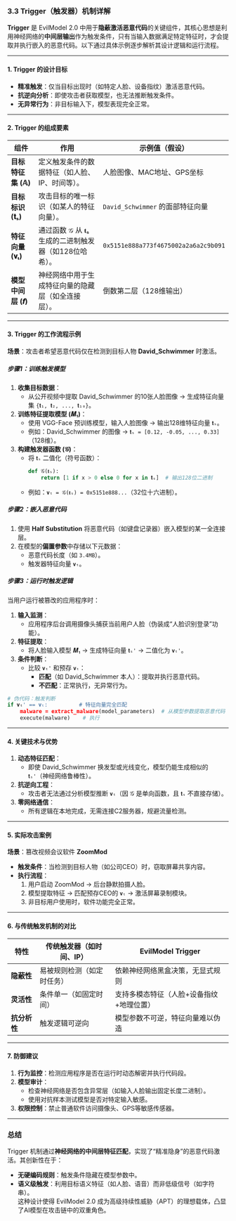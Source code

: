 ### **3.3 Trigger（触发器）机制详解**  
**Trigger** 是 EvilModel 2.0 中用于**隐蔽激活恶意代码**的关键组件，其核心思想是利用神经网络的**中间层输出**作为触发条件，只有当输入数据满足特定特征时，才会提取并执行嵌入的恶意代码。以下通过具体示例逐步解析其设计逻辑和运行流程。

---

#### **1. Trigger 的设计目标**  
- **精准触发**：仅当目标出现时（如特定人脸、设备指纹）激活恶意代码。  
- **抗逆向分析**：即使攻击者获取模型，也无法推断触发条件。  
- **无异常行为**：非目标输入下，模型表现完全正常。

---

#### **2. Trigger 的组成要素**  
| 组件               | 作用                                                                 | 示例值（假设）                          |  
|--------------------|----------------------------------------------------------------------|-----------------------------------------|  
| **目标特征集 (𝔸)** | 定义触发条件的数据特征（如人脸、IP、时间等）。                       | 人脸图像、MAC地址、GPS坐标              |  
| **目标标识 (𝐭ₛ)**  | 攻击目标的唯一标识（如某人的特征向量）。                             | `David_Schwimmer` 的面部特征向量        |  
| **特征向量 (𝐯ₜ)**  | 通过函数 𝒢 从 𝐭ₛ 生成的二进制触发器（如128位哈希）。                  | `0x5151e888a773f4675002a2a6a2c9b091`    |  
| **模型中间层 (𝒇)** | 神经网络中用于生成特征向量的隐藏层（如全连接层）。                   | 倒数第二层（128维输出）                 |  

---

#### **3. Trigger 的工作流程示例**  
**场景**：攻击者希望恶意代码仅在检测到目标人物 **David_Schwimmer** 时激活。  

##### **步骤1：训练触发模型**  
1. **收集目标数据**：  
   - 从公开视频中提取 David_Schwimmer 的10张人脸图像 → 生成特征向量集 `{𝐭₁, 𝐭₂, ..., 𝐭₁₀}`。  
2. **训练特征提取模型 (𝑴₁)**：  
   - 使用 VGG-Face 预训练模型，输入人脸图像 → 输出128维特征向量 `𝐭ₛ`。  
   - 例如：David_Schwimmer 的图像 → `𝐭ₛ = [0.12, -0.05, ..., 0.33]`（128维）。  
3. **构建触发器函数 (𝒢)**：  
   - 将 `𝐭ₛ` 二值化（符号函数）：  
     ```python
     def 𝒢(𝐭ₛ):
         return [1 if x > 0 else 0 for x in 𝐭ₛ]  # 输出128位二进制
     ```
   - 例如：`𝐯ₜ = 𝒢(𝐭ₛ) = 0x5151e888...`（32位十六进制）。  

##### **步骤2：嵌入恶意代码**  
1. 使用 **Half Substitution** 将恶意代码（如键盘记录器）嵌入模型的某一全连接层。  
2. 在模型的**偏置参数**中存储以下元数据：  
   - 恶意代码长度（如 `3.4MB`）。  
   - 触发器特征向量 `𝐯ₜ`。  

##### **步骤3：运行时触发逻辑**  
当用户运行被篡改的应用程序时：  
1. **输入监测**：  
   - 应用程序后台调用摄像头捕获当前用户人脸（伪装成“人脸识别登录”功能）。  
2. **特征提取**：  
   - 将人脸输入模型 𝑴₁ → 生成特征向量 `𝐭ₛ'` → 二值化为 `𝐯ₜ'`。  
3. **条件判断**：  
   - 比较 `𝐯ₜ'` 和预存 `𝐯ₜ`：  
     - **匹配**（如 David_Schwimmer 本人）：提取并执行恶意代码。  
     - **不匹配**：正常执行，无异常行为。  

```python
# 伪代码：触发判断
if 𝐯ₜ' == 𝐯ₜ:          # 特征向量完全匹配
    malware = extract_malware(model_parameters)  # 从模型参数提取恶意代码
    execute(malware)    # 执行
```

---

#### **4. 关键技术与优势**  
1. **动态特征匹配**：  
   - 即使 David_Schwimmer 换发型或光线变化，模型仍能生成相似的 `𝐭ₛ'`（神经网络鲁棒性）。  
2. **抗逆向工程**：  
   - 攻击者无法通过分析模型推断 `𝐯ₜ`（因 𝒢 是单向函数，且 `𝐭ₛ` 不直接存储）。  
3. **零网络通信**：  
   - 所有逻辑在本地完成，无需连接C2服务器，规避流量检测。  

---

#### **5. 实际攻击案例**  
**场景**：篡改视频会议软件 **ZoomMod**  
- **触发条件**：当检测到目标人物（如公司CEO）时，窃取屏幕共享内容。  
- **执行流程**：  
  1. 用户启动 ZoomMod → 后台静默拍摄人脸。  
  2. 模型提取特征 → 匹配预存CEO的 `𝐯ₜ` → 激活屏幕录制模块。  
  3. 非目标用户使用时，软件功能完全正常。  

---

#### **6. 与传统触发机制的对比**  
| **特性**          | **传统触发器**（如时间、IP）          | **EvilModel Trigger**                     |  
|-------------------|---------------------------------------|-------------------------------------------|  
| **隐蔽性**        | 易被规则检测（如定时任务）            | 依赖神经网络黑盒决策，无显式规则          |  
| **灵活性**        | 条件单一（如固定时间）                | 支持多模态特征（人脸+设备指纹+地理位置）  |  
| **抗分析性**      | 触发逻辑可逆向                        | 模型参数不可逆，特征向量难以伪造          |  

---

#### **7. 防御建议**  
1. **行为监控**：检测应用程序是否在运行时动态解密并执行代码段。  
2. **模型审计**：  
   - 检查神经网络是否包含异常层（如输入人脸输出固定长度二进制）。  
   - 使用对抗样本测试模型是否对特定输入敏感。  
3. **权限控制**：禁止普通软件访问摄像头、GPS等敏感传感器。  

---

### **总结**  
Trigger 机制通过**神经网络的中间层特征匹配**，实现了“精准隐身”的恶意代码激活。其创新性在于：  
- **无硬编码规则**：触发条件隐藏在模型参数中。  
- **语义级触发**：利用目标语义特征（如人脸、语音）而非低级信号（如字符串）。  
这种设计使得 EvilModel 2.0 成为高级持续性威胁（APT）的理想载体，凸显了AI模型在攻击链中的双重角色。